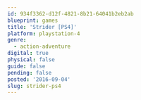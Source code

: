 ```yaml
---
id: 934f3362-d12f-4821-8b21-64041b2eb2ab
blueprint: games
title: 'Strider [PS4]'
platform: playstation-4
genre:
  - action-adventure
digital: true
physical: false
guide: false
pending: false
posted: '2016-09-04'
slug: strider-ps4
---
```

